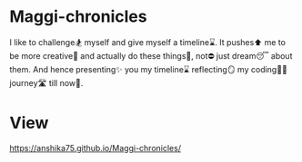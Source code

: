 # Maggi-chronicles
I like to challenge🏂 myself and give myself a timeline⌛. It pushes⬆️ me to be more creative🎨 and actually do these things💫, not⛔ just dream😴 about them. And hence presenting✨ you my timeline⌛ reflecting🪞 my coding👩‍💻 journey🛣️ till now📅.

# View
https://anshika75.github.io/Maggi-chronicles/
